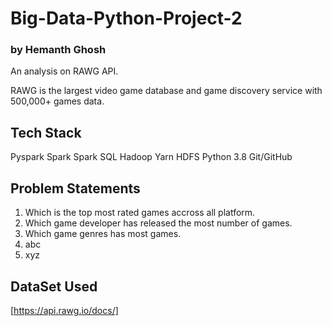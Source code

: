 # Big-Data-Python-Project-2
### by Hemanth Ghosh

An analysis on RAWG API.

RAWG is the largest video game database and game discovery service with 500,000+ games data.



## Tech Stack

Pyspark
Spark
Spark SQL
Hadoop
Yarn
HDFS
Python 3.8
Git/GitHub
  
## Problem Statements
  1. Which is the top most rated games accross all platform.
  2. Which game developer has released the most number of games.
  3. Which game genres has most games.
  4. abc
  5. xyz

## DataSet Used

[https://api.rawg.io/docs/]
